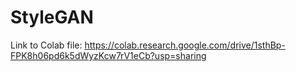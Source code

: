 # StyleGAN

Link to Colab file: https://colab.research.google.com/drive/1sthBp-FPK8h06pd6k5dWyzKcw7rV1eCb?usp=sharing
